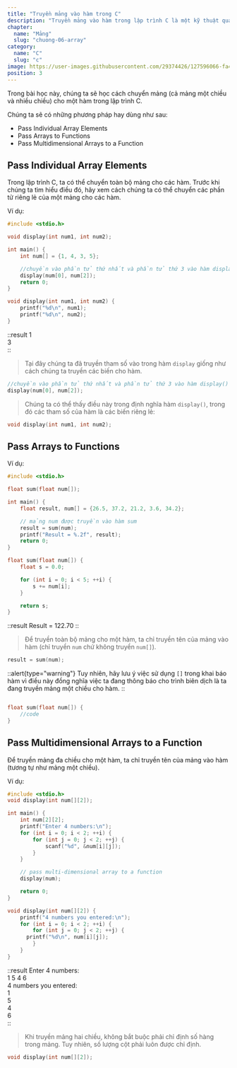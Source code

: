 ```yaml
---
title: "Truyền mảng vào hàm trong C"
description: "Truyền mảng vào hàm trong lập trình C là một kỹ thuật quan trọng giúp bạn xử lý dữ liệu một cách linh hoạt và hiệu quả. Bài viết này sẽ hướng dẫn bạn cách truyền mảng vào hàm, khai báo hàm với tham số mảng và sử dụng mảng bên trong hàm. Chúng mình sẽ giải thích cả trường hợp truyền mảng một chiều và mảng đa chiều vào hàm. Cùng đón xem nào."
chapter:
  name: "Mảng"
  slug: "chuong-06-array"
category:
  name: "C"
  slug: "c"
image: https://user-images.githubusercontent.com/29374426/127596066-fa46df01-982f-4a72-b6d1-f7d8f5c5a9b3.png
position: 3
---
```


Trong bài học này, chúng ta sẽ học cách chuyển mảng (cả mảng một chiều và nhiều chiều) cho một hàm trong lập trình C.

Chúng ta sẽ có những phương pháp hay dùng như sau:

- Pass Individual Array Elements
- Pass Arrays to Functions
- Pass Multidimensional Arrays to a Function

## Pass Individual Array Elements

Trong lập trình C, ta có thể chuyển toàn bộ mảng cho các hàm. Trước khi chúng ta tìm hiểu điều đó, hãy xem cách chúng ta có thể chuyển các phần tử riêng lẻ của một mảng cho các hàm.

Ví dụ:

```cpp
#include <stdio.h>

void display(int num1, int num2);

int main() {
    int num[] = {1, 4, 3, 5};

    //chuyền vào phần tử thứ nhất và phần tử thứ 3 vào hàm display()
    display(num[0], num[2]);
    return 0;
}

void display(int num1, int num2) {
    printf("%d\n", num1);
    printf("%d\n", num2);
}
```

::result
1</br>
3</br>
::

> Tại đây chúng ta đã truyền tham số vào trong hàm `display` giống như cách chúng ta truyền các biến cho hàm.

```cpp
//chuyền vào phần tử thứ nhất và phần tử thứ 3 vào hàm display()
display(num[0], num[2]);
```

> Chúng ta có thể thấy điều này trong định nghĩa hàm `display()`, trong đó các tham số của hàm là các biến riêng lẻ:

```cpp
void display(int num1, int num2);
```

## Pass Arrays to Functions

Ví dụ:

```cpp
#include <stdio.h>

float sum(float num[]);

int main() {
    float result, num[] = {26.5, 37.2, 21.2, 3.6, 34.2};

    // mảng num được truyền vào hàm sum
    result = sum(num);
    printf("Result = %.2f", result);
    return 0;
}

float sum(float num[]) {
    float s = 0.0;

    for (int i = 0; i < 5; ++i) {
        s += num[i];
    }

    return s;
}
```

::result
Result = 122.70
::

> Để truyền toàn bộ mảng cho một hàm, ta chỉ truyền tên của mảng vào hàm (chỉ truyền `num` chứ không truyền `num[]`).

```cpp
result = sum(num);
```

::alert{type="warning"}
Tuy nhiên, hãy lưu ý việc sử dụng `[]` trong khai báo hàm vì điều này đồng nghĩa việc ta đang thông báo cho trình biên dịch là ta đang truyền mảng một chiều cho hàm.
::

```cpp

float sum(float num[]) {
    //code
}
```

## Pass Multidimensional Arrays to a Function

Để truyền mảng đa chiều cho một hàm, ta chỉ truyền tên của mảng vào hàm (tương tự như mảng một chiều).

Ví dụ:

```cpp
#include <stdio.h>
void display(int num[][2]);

int main() {
    int num[2][2];
    printf("Enter 4 numbers:\n");
    for (int i = 0; i < 2; ++i) {
        for (int j = 0; j < 2; ++j) {
            scanf("%d", &num[i][j]);
        }
    }

    // pass multi-dimensional array to a function
    display(num);

    return 0;
}

void display(int num[][2]) {
    printf("4 numbers you entered:\n");
    for (int i = 0; i < 2; ++i) {
        for (int j = 0; j < 2; ++j) {
      printf("%d\n", num[i][j]);
        }
    }
}
```


::result
Enter 4 numbers:</br>
1 5 4 6</br>
4 numbers you entered:</br>
1</br>
5</br>
4</br>
6</br>
::

> Khi truyền mảng hai chiều, không bắt buộc phải chỉ định số hàng trong mảng. Tuy nhiên, số lượng cột phải luôn được chỉ định.

```cpp
void display(int num[][2]);

```
